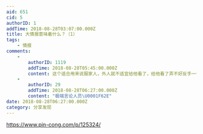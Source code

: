 ```yaml
---
aid: 651
cid: 5
authorID: 1
addTime: 2018-08-28T03:07:00.000Z
title: 大情报意味着什么？（1）
tags:
    - 情报
comments:
    -
        authorID: 1119
        addTime: 2018-08-28T05:45:00.000Z
        content: 这个适合用来说服家人，外人就不适宜给他看了，给他看了弄不好反手一个举报。
    -
        authorID: 29
        addTime: 2018-08-28T06:27:00.000Z
        content: "极端言论人员\U0001F62E"
date: 2018-08-28T06:27:00.000Z
category: 分享发现
---
```


https://www.pin-cong.com/p/125324/

